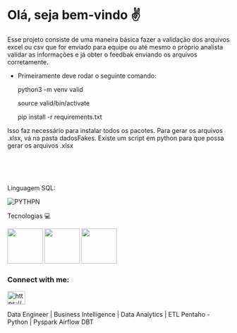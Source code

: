 

# Olá, seja bem-vindo ✌️

Esse projeto consiste de uma maneira básica fazer a validação dos arquivos excel ou csv que for enviado para equipe ou até mesmo o próprio analista validar as informações e já obter o feedbak enviando os arquivos corretamente.

* Primeiramente deve rodar o seguinte comando:
    
    python3 -m venv valid
    
    source valid/bin/activate

    pip install -r requirements.txt  

Isso faz necessário para instalar todos os pacotes.
Para gerar os arquivos .xlsx, vá na pasta dadosFakes. Existe um script em python
para que possa gerar os arquivos .xlsx

<br>
</br>
<br>




Linguagem SQL:

![PYTHPN](https://img.shields.io/badge/PYTHON-PY-blue)

Tecnologias 💻
<div>
<img src="https://user-images.githubusercontent.com/92809543/147505634-790c4187-0e0c-42cd-b3b5-b35c77c16347.png" width="80" height=80"/>
<img src="https://user-images.githubusercontent.com/92809543/147506791-fa632e59-58c0-423f-bfab-90184b5528ce.png" width="80" height=80"/>
<img src="https://user-images.githubusercontent.com/92809543/147509370-bfdc9029-5eb9-44ab-a551-d532b6efb0b7.png" width="80" height=80"/>
</div>


<h3 align="left">Connect with me:</h3>
<p align="left">
<a href="https://linkedin.com/in/https://www.linkedin.com/in/danielcarloss7/" target="blank"><img align="center" src="https://raw.githubusercontent.com/rahuldkjain/github-profile-readme-generator/master/src/images/icons/Social/linked-in-alt.svg" alt="https://www.linkedin.com/in/danielcarloss7/" height="30" width="40" /></a>
</p>



Data Engineer | Business Intelligence | Data Analytics | ETL Pentaho - Python | Pyspark Airflow DBT
       
